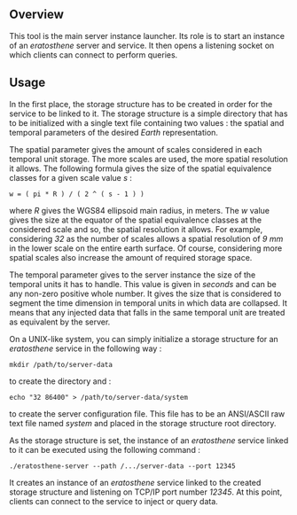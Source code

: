 ## Overview

This tool is the main server instance launcher. Its role is to start an instance of an _eratosthene_ server and service. It then opens a listening socket on which clients can connect to perform queries.

## Usage

In the first place, the storage structure has to be created in order for the service to be linked to it. The storage structure is a simple directory that has to be initialized with a single text file containing two values : the spatial and temporal parameters of the desired _Earth_ representation.

The spatial parameter gives the amount of scales considered in each temporal unit storage. The more scales are used, the more spatial resolution it allows. The following formula gives the size of the spatial equivalence classes for a given scale value _s_ :

    w = ( pi * R ) / ( 2 ^ ( s - 1 ) )

where _R_ gives the WGS84 ellipsoid main radius, in meters. The _w_ value gives the size at the equator of the spatial equivalence classes at the considered scale and so, the spatial resolution it allows. For example, considering _32_ as the number of scales allows a spatial resolution of _9 mm_ in the lower scale on the entire earth surface. Of course, considering more spatial scales also increase the amount of required storage space.

The temporal parameter gives to the server instance the size of the temporal units it has to handle. This value is given in _seconds_ and can be any non-zero positive whole number. It gives the size that is considered to segment the time dimension in temporal units in which data are collapsed. It means that any injected data that falls in the same temporal unit are treated as equivalent by the server.

On a UNIX-like system, you can simply initialize a storage structure for an _eratosthene_ service in the following way :

    mkdir /path/to/server-data

to create the directory and :

    echo "32 86400" > /path/to/server-data/system

to create the server configuration file. This file has to be an ANSI/ASCII raw text file named _system_ and placed in the storage structure root directory.

As the storage structure is set, the instance of an _eratosthene_ service linked to it can be executed using the following command :

    ./eratosthene-server --path /.../server-data --port 12345

It creates an instance of an _eratosthene_ service linked to the created storage structure and listening on TCP/IP port number _12345_. At this point, clients can connect to the service to inject or query data.
